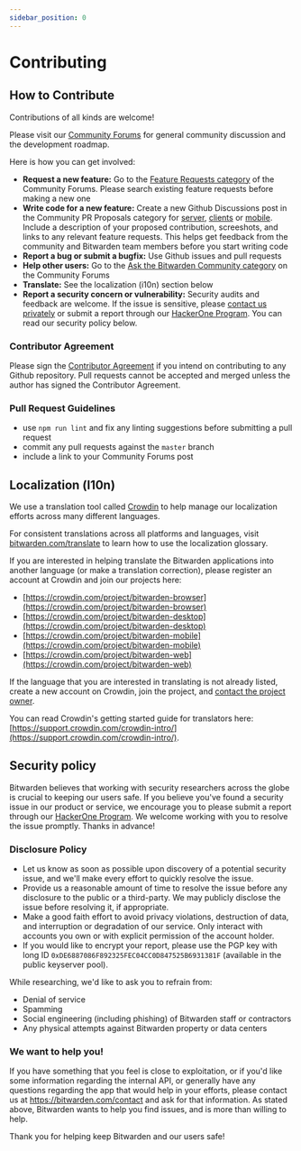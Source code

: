 ```yaml
---
sidebar_position: 0
---
```


# Contributing

## How to Contribute

Contributions of all kinds are welcome!

Please visit our [Community Forums](https://community.bitwarden.com/) for general community
discussion and the development roadmap.

Here is how you can get involved:

- **Request a new feature:** Go to the
  [Feature Requests category](https://community.bitwarden.com/c/feature-requests/) of the Community
  Forums. Please search existing feature requests before making a new one
- **Write code for a new feature:** Create a new Github Discussions post in the Community PR
  Proposals category for [server](https://github.com/bitwarden/server/discussions),
  [clients](https://github.com/bitwarden/clients/discussions) or
  [mobile](https://github.com/bitwarden/mobile/discussions). Include a description of your proposed
  contribution, screeshots, and links to any relevant feature requests. This helps get feedback from
  the community and Bitwarden team members before you start writing code
- **Report a bug or submit a bugfix:** Use Github issues and pull requests
- **Help other users:** Go to the
  [Ask the Bitwarden Community category](https://community.bitwarden.com/c/support/) on the
  Community Forums
- **Translate:** See the localization (i10n) section below
- **Report a security concern or vulnerability:** Security audits and feedback are welcome. If the
  issue is sensitive, please [contact us privately](https://bitwarden.com/contact) or submit a
  report through our [HackerOne Program](https://hackerone.com/bitwarden/). You can read our
  security policy below.

### Contributor Agreement

Please sign the [Contributor Agreement](https://cla-assistant.io/bitwarden/clients) if you intend on
contributing to any Github repository. Pull requests cannot be accepted and merged unless the author
has signed the Contributor Agreement.

### Pull Request Guidelines

- use `npm run lint` and fix any linting suggestions before submitting a pull request
- commit any pull requests against the `master` branch
- include a link to your Community Forums post

## Localization (l10n)

We use a translation tool called [Crowdin](https://crowdin.com) to help manage our localization
efforts across many different languages.

For consistent translations across all platforms and languages, visit
[bitwarden.com/translate](https://bitwarden.com/translate) to learn how to use the localization
glossary.

If you are interested in helping translate the Bitwarden applications into another language (or make
a translation correction), please register an account at Crowdin and join our projects here:

- [https://crowdin.com/project/bitwarden-browser](https://crowdin.com/project/bitwarden-browser)
- [https://crowdin.com/project/bitwarden-desktop](https://crowdin.com/project/bitwarden-desktop)
- [https://crowdin.com/project/bitwarden-mobile](https://crowdin.com/project/bitwarden-mobile)
- [https://crowdin.com/project/bitwarden-web](https://crowdin.com/project/bitwarden-web)

If the language that you are interested in translating is not already listed, create a new account
on Crowdin, join the project, and [contact the project owner](https://crowdin.com/profile/dwbit).

You can read Crowdin's getting started guide for translators here:
[https://support.crowdin.com/crowdin-intro/](https://support.crowdin.com/crowdin-intro/).

## Security policy

Bitwarden believes that working with security researchers across the globe is crucial to keeping our
users safe. If you believe you've found a security issue in our product or service, we encourage you
to please submit a report through our [HackerOne Program](https://hackerone.com/bitwarden/). We
welcome working with you to resolve the issue promptly. Thanks in advance!

### Disclosure Policy

- Let us know as soon as possible upon discovery of a potential security issue, and we'll make every
  effort to quickly resolve the issue.
- Provide us a reasonable amount of time to resolve the issue before any disclosure to the public or
  a third-party. We may publicly disclose the issue before resolving it, if appropriate.
- Make a good faith effort to avoid privacy violations, destruction of data, and interruption or
  degradation of our service. Only interact with accounts you own or with explicit permission of the
  account holder.
- If you would like to encrypt your report, please use the PGP key with long ID
  `0xDE6887086F892325FEC04CC0D847525B6931381F` (available in the public keyserver pool).

While researching, we'd like to ask you to refrain from:

- Denial of service
- Spamming
- Social engineering (including phishing) of Bitwarden staff or contractors
- Any physical attempts against Bitwarden property or data centers

### We want to help you!

If you have something that you feel is close to exploitation, or if you'd like some information
regarding the internal API, or generally have any questions regarding the app that would help in
your efforts, please contact us at <https://bitwarden.com/contact> and ask for that information. As
stated above, Bitwarden wants to help you find issues, and is more than willing to help.

Thank you for helping keep Bitwarden and our users safe!
